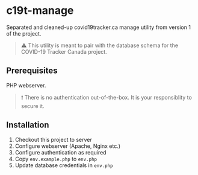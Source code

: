 # c19t-manage

Separated and cleaned-up covid19tracker.ca manage utility from version 1 of the project.

> :warning: This utility is meant to pair with the database schema for the COVID-19 Tracker Canada project.

## Prerequisites

PHP webserver.

> :exclamation: There is no authentication out-of-the-box. It is your responsiblity to secure it.

## Installation

1. Checkout this project to server
2. Configure webserver (Apache, Nginx etc.)
3. Configure authentication as required
4. Copy `env.example.php` to `env.php`
5. Update database credentials in `env.php`
